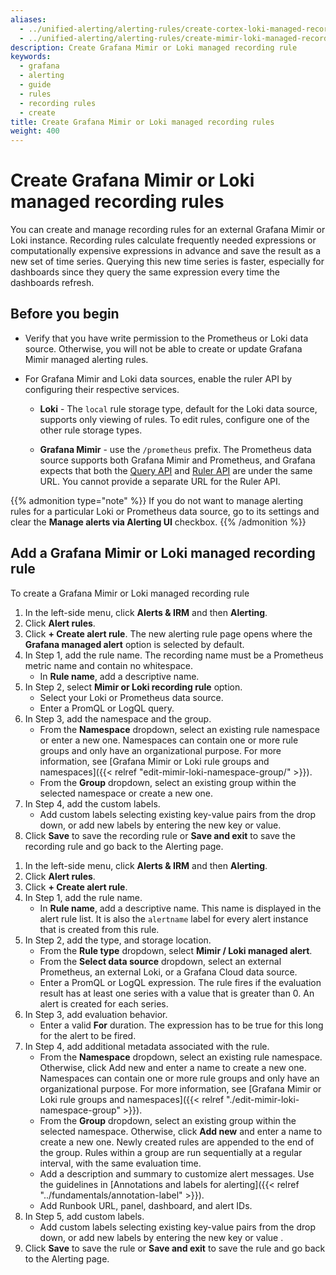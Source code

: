 ```yaml
---
aliases:
  - ../unified-alerting/alerting-rules/create-cortex-loki-managed-recording-rule/
  - ../unified-alerting/alerting-rules/create-mimir-loki-managed-recording-rule/
description: Create Grafana Mimir or Loki managed recording rule
keywords:
  - grafana
  - alerting
  - guide
  - rules
  - recording rules
  - create
title: Create Grafana Mimir or Loki managed recording rules
weight: 400
---
```


# Create Grafana Mimir or Loki managed recording rules

You can create and manage recording rules for an external Grafana Mimir or Loki instance. Recording rules calculate frequently needed expressions or computationally expensive expressions in advance and save the result as a new set of time series. Querying this new time series is faster, especially for dashboards since they query the same expression every time the dashboards refresh.

## Before you begin

- Verify that you have write permission to the Prometheus or Loki data source. Otherwise, you will not be able to create or update Grafana Mimir managed alerting rules.

- For Grafana Mimir and Loki data sources, enable the ruler API by configuring their respective services.

  - **Loki** - The `local` rule storage type, default for the Loki data source, supports only viewing of rules. To edit rules, configure one of the other rule storage types.

  - **Grafana Mimir** - use the `/prometheus` prefix. The Prometheus data source supports both Grafana Mimir and Prometheus, and Grafana expects that both the [Query API](/docs/mimir/latest/operators-guide/reference-http-api/#querier--query-frontend) and [Ruler API](/docs/mimir/latest/operators-guide/reference-http-api/#ruler) are under the same URL. You cannot provide a separate URL for the Ruler API.

{{% admonition type="note" %}}
If you do not want to manage alerting rules for a particular Loki or Prometheus data source, go to its settings and clear the **Manage alerts via Alerting UI** checkbox.
{{% /admonition %}}

## Add a Grafana Mimir or Loki managed recording rule

To create a Grafana Mimir or Loki managed recording rule

1. In the left-side menu, click **Alerts & IRM** and then **Alerting**.
1. Click **Alert rules**.
1. Click **+ Create alert rule**. The new alerting rule page opens where the **Grafana managed alert** option is selected by default.
1. In Step 1, add the rule name. The recording name must be a Prometheus metric name and contain no whitespace.
   - In **Rule name**, add a descriptive name.
1. In Step 2, select **Mimir or Loki recording rule** option.
   - Select your Loki or Prometheus data source.
   - Enter a PromQL or LogQL query.
1. In Step 3, add the namespace and the group.
   - From the **Namespace** dropdown, select an existing rule namespace or enter a new one.  Namespaces can contain one or more rule groups and only have an organizational purpose. For more information, see [Grafana Mimir or Loki rule groups and namespaces]({{< relref "edit-mimir-loki-namespace-group/" >}}).
   - From the **Group** dropdown, select an existing group within the selected namespace or create a new one.
1. In Step 4, add the custom labels.
   - Add custom labels selecting existing key-value pairs from the drop down, or add new labels by entering the new key or value.
1. Click **Save** to save the recording rule or **Save and exit** to save the recording rule and go back to the Alerting page.

<!-- delete next steps? -->

1. In the left-side menu, click **Alerts & IRM** and then **Alerting**.
1. Click **Alert rules**.
1. Click **+ Create alert rule**.
1. In Step 1, add the rule name.
   - In **Rule name**, add a descriptive name. This name is displayed in the alert rule list. It is also the `alertname` label for every alert instance that is created from this rule.
1. In Step 2, add the type, and storage location.
   - From the **Rule type** dropdown, select **Mimir / Loki managed alert**.
   - From the **Select data source** dropdown, select an external Prometheus, an external Loki, or a Grafana Cloud data source.
   - Enter a PromQL or LogQL expression. The rule fires if the evaluation result has at least one series with a value that is greater than 0. An alert is created for each series.
1. In Step 3, add evaluation behavior.
   - Enter a valid **For** duration. The expression has to be true for this long for the alert to be fired.
1. In Step 4, add additional metadata associated with the rule.
   - From the **Namespace** dropdown, select an existing rule namespace. Otherwise, click Add new and enter a name to create a new one. Namespaces can contain one or more rule groups and only have an organizational purpose. For more information, see [Grafana Mimir or Loki rule groups and namespaces]({{< relref "./edit-mimir-loki-namespace-group" >}}).
   - From the **Group** dropdown, select an existing group within the selected namespace. Otherwise, click **Add new** and enter a name to create a new one. Newly created rules are appended to the end of the group. Rules within a group are run sequentially at a regular interval, with the same evaluation time.
   - Add a description and summary to customize alert messages. Use the guidelines in [Annotations and labels for alerting]({{< relref "../fundamentals/annotation-label" >}}).
   - Add Runbook URL, panel, dashboard, and alert IDs.
1. In Step 5, add custom labels.
   - Add custom labels selecting existing key-value pairs from the drop down, or add new labels by entering the new key or value .
1. Click **Save** to save the rule or **Save and exit** to save the rule and go back to the Alerting page.
